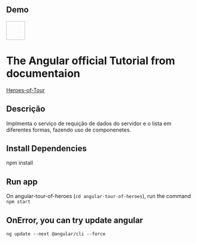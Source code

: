## Demo
<img href="img/hero.png" width="50" height="50">

<h1>The Angular official Tutorial from documentaion</h1>
<a href="https://angular.io/tutorial/toh-pt1">Heroes-of-Tour</a>

## Descrição
Implmenta o serviço de requição de dados do servidor e o lista em diferentes formas, fazendo uso de componenetes.

## Install Dependencies
npm install

## Run app
On angular-tour-of-heroes (```cd angular-tour-of-heroes```), run the command ```npm start```

## OnError, you can try update angular
```ng update --next @angular/cli --force```
